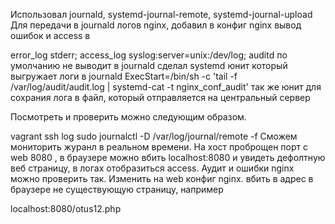 Использовал journald, systemd-journal-remote, systemd-journal-upload Для передачи в journald логов nginx, добавил в конфиг nginx вывод ошибок и access в

error_log  stderr;
access_log syslog:server=unix:/dev/log;
auditd по умолчанию не выводит в journald сделал systemd юнит который выгружает логи в journald
ExecStart=/bin/sh -c 'tail -f /var/log/audit/audit.log  | systemd-cat -t nginx_conf_audit'
так же юнит для сохрания лога в файл, который отправляется на центральный сервер

Посмотреть и проверить можно следующим образом.

vagrant ssh log
sudo journalctl -D /var/log/journal/remote -f
Сможем мониторить журанл в реальном времени. На хост проброщен порт с web 8080 , в браузере можно вбить localhost:8080 и увидеть дефолтную веб страницу, в логах отобразиться access. Аудит и ошибки nginx можно проверить так. Изменить на web конфиг nginx. вбить в адрес в браузере не существующую страницу, например

localhost:8080/otus12.php
